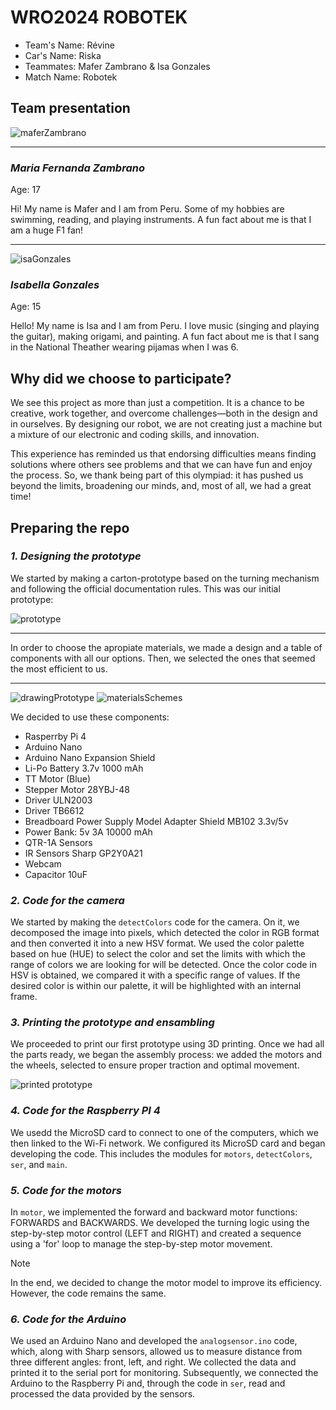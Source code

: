 WRO2024 ROBOTEK
====
+ Team's Name: Révine
+ Car's Name: Riska
+ Teammates: Mafer Zambrano & Isa Gonzales
+ Match Name: Robotek
  
## Team presentation

![maferZambrano](https://github.com/user-attachments/assets/aebda320-fb72-4327-8c66-aefafc43bb79)

---
### *Maria Fernanda Zambrano*

Age: 17

Hi! My name is Mafer and I am from Peru. Some of my hobbies are swimming, reading, and playing instruments. A fun fact about me is that I am a huge F1 fan!

---
![isaGonzales](https://github.com/user-attachments/assets/0ae75f01-ae9e-49fe-a418-98b065694f57)

### *Isabella Gonzales*

Age: 15

Hello! 
My name is Isa and I am from Peru. 
I love music (singing and playing the guitar), making origami, and painting. 
A fun fact about me is that I sang in the National Theather wearing pijamas when I was 6.

## Why did we choose to participate?

We see this project as more than just a competition. It is a chance to be creative, work together, and overcome challenges—both in the design and in ourselves. By designing our robot, we are not creating just a machine but a mixture of our electronic and coding skills, and innovation.

This experience has reminded us that endorsing difficulties means finding solutions where others see problems and that we can have fun and enjoy the process. So, we thank being part of this olympiad: it has pushed us beyond the limits, broadening our minds, and, most of all, we had a great time!

## Preparing the repo

### *1. Designing the prototype*

We started by making a carton-prototype based on the turning mechanism and following the official documentation rules. This was our initial prototype:

![prototype](https://github.com/user-attachments/assets/06523245-8f3e-4c9d-9fc8-b9322338aac1)

---
In order to choose the apropiate materials, we made a design and a table of components with all our options. Then, we selected the ones that seemed the most efficient to us.

---
![drawingPrototype](https://github.com/user-attachments/assets/8cda5ee6-cf6c-44be-bf7e-c29f5a3abca0)
![materialsSchemes](https://github.com/user-attachments/assets/58097104-9be4-432f-a44f-7228804fc0a0)

We decided to use these components:
+ ⁠Rasperrby Pi 4
+ ⁠Arduino Nano
+ Arduino Nano Expansion Shield
+ ⁠Li-Po Battery 3.7v 1000 mAh
+ ⁠TT Motor (Blue)
+ ⁠Stepper Motor 28YBJ-48
+ ⁠Driver ULN2003
+ Driver TB6612
+ Breadboard Power Supply Model Adapter Shield MB102 3.3v/5v
+ Power Bank: 5v 3A 10000 mAh
+ ⁠QTR-1A Sensors
+ ⁠IR Sensors Sharp GP2Y0A21
+ ⁠Webcam
+ Capacitor 10uF

### *2. Code for the camera*

We started by making the `detectColors` code for the camera. On it, we decomposed the image into pixels, which detected the color in RGB format and then converted it into a new HSV format. We used the color palette based on hue (HUE) to select the color and set the limits with which the range of colors we are looking for will be detected. Once the color code in HSV is obtained, we compared it with a specific range of values. If the desired color is within our palette, it will be highlighted with an internal frame.

### *3. Printing the prototype and ensambling*

We proceeded to print our first prototype using 3D printing. Once we had all the parts ready, we began the assembly process: we added the motors and the wheels, selected to ensure proper traction and optimal movement.  

![printed prototype](https://github.com/user-attachments/assets/dca1240a-ef3a-4b02-b663-73f74957ab60)

### *4. Code for the Raspberry PI 4*

We usedd the MicroSD card to connect to one of the computers, which we then linked to the Wi-Fi network. We configured its MicroSD card and began developing the code. This includes the modules for `motors`, `detectColors`, `ser`, and `main`.

### *5. Code for the motors*

In `motor`, we implemented the forward and backward motor functions: FORWARDS and BACKWARDS. We developed the turning logic using the step-by-step motor control (LEFT and RIGHT) and created a sequence using a 'for' loop to manage the step-by-step motor movement.

> [!NOTE]
> In the end, we decided to change the motor model to improve its efficiency. However, the code remains the same.

### *6. Code for the Arduino*

We used an Arduino Nano and developed the `analogsensor.ino` code, which, along with Sharp sensors, allowed us to measure distance from three different angles: front, left, and right. We collected the data and printed it to the serial port for monitoring. Subsequently, we connected the Arduino to the Raspberry Pi and, through the code in `ser`, read and processed the data provided by the sensors.

